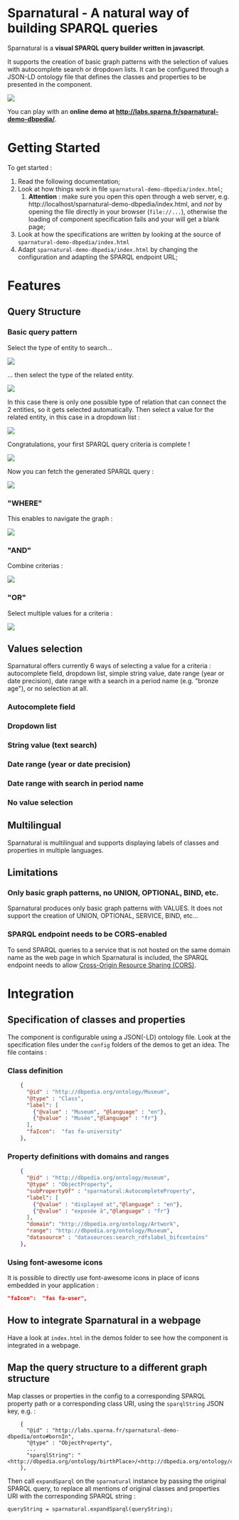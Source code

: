 # Sparnatural - A natural way of building SPARQL queries

Sparnatural is a **visual SPARQL query builder written in javascript**.

It supports the creation of basic graph patterns with the selection of values with autocomplete search or dropdown lists. It can be configured through a JSON-LD ontology file that defines the classes and properties to be presented in the component.

![](documentation/screencast-sparnatural-dbpedia-v3-en.gif)

You can play with an **online demo at http://labs.sparna.fr/sparnatural-demo-dbpedia/**.

# Getting Started

To get started :

1. Read the following documentation;
2. Look at how things work in file `sparnatural-demo-dbpedia/index.html`; 
   1. **Attention** : make sure you open this open through a web server, e.g. http://localhost/sparnatural-demo-dbpedia/index.html, and *not* by opening the file directly in your browser (`file://...`), otherwise the loading of component specification fails and your will get a blank page;
3. Look at how the specifications are written by looking at the source of `sparnatural-demo-dbpedia/index.html`
4. Adapt `sparnatural-demo-dbpedia/index.html` by changing the configuration and adapting the SPARQL endpoint URL;

# Features

## Query Structure

### Basic query pattern

Select the type of entity to search...

![](documentation/1-screenshot-class-selection.png)

... then select the type of the related entity.

![](documentation/2-screenshot-object-type-selection.png)

In this case there is only one possible type of relation that can connect the 2 entities, so it gets selected automatically. Then select a value for the related entity, in this case in a dropdown list :

![](documentation/3-screenshot-value-selection.png)

Congratulations, your first SPARQL query criteria is complete !

![](documentation/4-screenshot-criteria.png)

Now you can fetch the generated SPARQL query :

![](documentation/5-screenshot-sparql.png)

### "WHERE"

This enables to navigate the graph :

![](documentation/6-where.png)

### "AND"

Combine criterias :

![](documentation/7-and.png)

### "OR"

Select multiple values for a criteria :

![](documentation/8-or.png)

## Values selection

Sparnatural offers currently 6 ways of selecting a value for a criteria : autocomplete field, dropdown list, simple string value, date range (year or date precision), date range with a search in a period name (e.g. "bronze age"), or no selection at all.

### Autocomplete field

### Dropdown list

### String value (text search)

### Date range (year or date precision)

### Date range with search in period name

### No value selection


## Multilingual

Sparnatural is multilingual and supports displaying labels of classes and properties in multiple languages.


## Limitations

### Only basic graph patterns, no UNION, OPTIONAL, BIND, etc.

Sparnatural produces only basic graph patterns with VALUES. It does not support the creation of UNION, OPTIONAL, SERVICE, BIND, etc...

### SPARQL endpoint needs to be CORS-enabled

To send SPARQL queries to a service that is not hosted on the same domain name as the web page in which Sparnatural is included, the SPARQL endpoint needs to allow [Cross-Origin Resource Sharing (CORS)](https://enable-cors.org/).

# Integration

## Specification of classes and properties

The component is configurable using a JSON(-LD) ontology file. Look at the specification files under the `config` folders of the demos to get an idea. The file contains :

### Class definition

```json
    {
      "@id" : "http://dbpedia.org/ontology/Museum",
      "@type" : "Class",
      "label": [
        {"@value" : "Museum", "@language" : "en"},
        {"@value" : "Musée","@language" : "fr"}
      ],
      "faIcon":  "fas fa-university"
    },
```

### Property definitions with domains and ranges

```json
    {
      "@id" : "http://dbpedia.org/ontology/museum",
      "@type" : "ObjectProperty",
      "subPropertyOf" : "sparnatural:AutocompleteProperty",
      "label": [
        {"@value" : "displayed at","@language" : "en"},
        {"@value" : "exposée à","@language" : "fr"}
      ],
      "domain": "http://dbpedia.org/ontology/Artwork",
      "range": "http://dbpedia.org/ontology/Museum",
      "datasource" : "datasources:search_rdfslabel_bifcontains"
    },
```

### Using font-awesome icons

It is possible to directly use font-awesome icons in place of icons embedded in your application :

```json
"faIcon":  "fas fa-user",
```

## How to integrate Sparnatural in a webpage

Have a look at `index.html` in the demos folder to see how the component is integrated in a webpage.


## Map the query structure to a different graph structure

Map classes or properties in the config to a corresponding SPARQL property path or a corresponding class URI, using the `sparqlString` JSON key, e.g. :

```
    {
      "@id" : "http://labs.sparna.fr/sparnatural-demo-dbpedia/onto#bornIn",
      "@type" : "ObjectProperty",
      ...
      "sparqlString": "<http://dbpedia.org/ontology/birthPlace>/<http://dbpedia.org/ontology/country>",
    },
```

Then call `expandSparql` on the `sparnatural` instance by passing the original SPARQL query, to replace all mentions of original classes and properties URI with the corresponding SPARQL string :

```
queryString = sparnatural.expandSparql(queryString);
```
